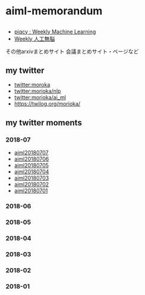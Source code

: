 # aiml-memorandum


## 

- [piqcy : Weekly Machine Learning](https://www.getrevue.co/profile/icoxfog417)
- [Weekly 人工無脳](http://ysdyt.hatenablog.jp/)

その他arxivまとめサイト
会議まとめサイト・ページなど



## my twitter

- [twitter:moroka](https://twitter.com/morioka)
- [twitter:morioka/nlp](https://twitter.com/morioka/lists/nlp)
- [twitter:morioka/ai_ml](https://twitter.com/morioka/lists/ai-ml)
- https://twilog.org/morioka/

## my twitter moments

### 2018-07

- [aiml20180707](https://twitter.com/i/moments/1015335000181313536)
- [aiml20180706](https://twitter.com/i/moments/1015015769380286464)
- [aiml20180705](https://twitter.com/i/moments/1014624107147636736)
- [aiml20180704](https://twitter.com/i/moments/1014269446049841152)
- [aiml20180703](https://twitter.com/i/moments/1013869286991859718)
- [aiml20180702](https://twitter.com/i/moments/1013560051410219008)
- [aiml20180701](https://twitter.com/i/moments/1013180244679802880)

### 2018-06

### 2018-05

### 2018-04

### 2018-03

### 2018-02

### 2018-01


